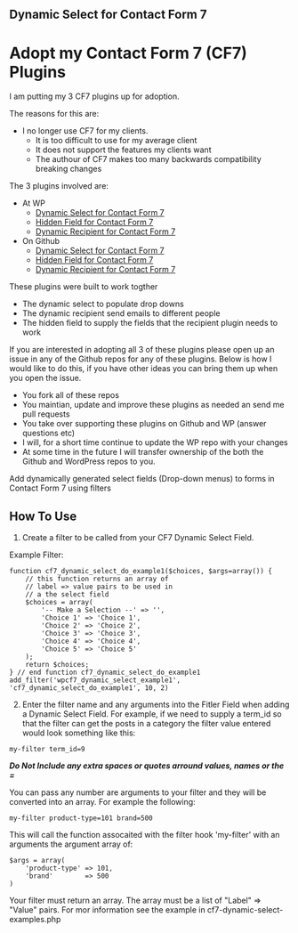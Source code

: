 Dynamic Select for Contact Form 7
---------------------------------------

# Adopt my Contact Form 7 (CF7) Plugins

I am putting my 3 CF7 plugins up for adoption.

The reasons for this are:
* I no longer use CF7 for my clients.
  * It is too difficult to use for my average client
  * It does not support the features my clients want
  * The authour of CF7 makes too many backwards compatibility breaking changes

The 3 plugins involved are:
* At WP
  * [Dynamic Select for Contact Form 7](https://wordpress.org/plugins/contact-form-7-dynamic-select-extension/)
  * [Hidden Field for Contact Form 7](https://wordpress.org/plugins/contact-form-7-simple-hidden-field/)
  * [Dynamic Recipient for Contact Form 7](https://wordpress.org/plugins/contact-form-7-dynamic-mail-to/)
* On Github
  * [Dynamic Select for Contact Form 7](https://github.com/Hube2/contact-form-7-dynamic-select-extension)
  * [Hidden Field for Contact Form 7](https://github.com/Hube2/contact-form-7-simple-hidden-field)
  * [Dynamic Recipient for Contact Form 7](https://github.com/Hube2/contact-form-7-dynamic-mail-to)

These plugins were built to work togther
* The dynamic select to populate drop downs
* The dynamic recipient send emails to different people
* The hidden field to supply the fields that the recipient plugin needs to work

If you are interested in adopting all 3 of these plugins please open up an issue in any of the Github repos for any of these plugins. Below is how I would like to do this, if you have other ideas you can bring them up when you open the issue.

* You fork all of these repos
* You maintian, update and improve these plugins as needed an send me pull requests
* You take over supporting these plugins on Github and WP (answer questions etc)
* I will, for a short time continue to update the WP repo with your changes
* At some time in the future I will transfer ownership of the both the Github and WordPress repos to you.

Add dynamically generated select fields (Drop-down menus) to forms in Contact Form 7 using filters

How To Use
----------

1) Create a filter to be called from your CF7 Dynamic Select Field.

Example Filter:

```
function cf7_dynamic_select_do_example1($choices, $args=array()) {
	// this function returns an array of 
	// label => value pairs to be used in
	// a the select field
	$choices = array(
		'-- Make a Selection --' => '',
		'Choice 1' => 'Choice 1',
		'Choice 2' => 'Choice 2',
		'Choice 3' => 'Choice 3',
		'Choice 4' => 'Choice 4',
		'Choice 5' => 'Choice 5'
	);
	return $choices;
} // end function cf7_dynamic_select_do_example1
add_filter('wpcf7_dynamic_select_example1', 'cf7_dynamic_select_do_example1', 10, 2)
```

2) Enter the filter name and any arguments into the Fitler Field when adding a Dynamic Select Field.
For example, if we need to supply a term_id so that the filter can get the posts in a category the
filter value entered would look something like this:
```
my-filter term_id=9
```

***Do Not Include any extra spaces or quotes arround values, names or the =***

You can pass any number are arguments to your filter and they will be converted into an array. For example the
following:
```
my-filter product-type=101 brand=500
```
This will call the function assocaited with the filter hook 'my-filter' with an arguments the argument array of:
```
$args = array(
    'product-type' => 101,
    'brand'        => 500
)
```

Your filter must return an array. The array must be a list of "Label" => "Value" pairs.
For mor information see the example in cf7-dynamic-select-examples.php
